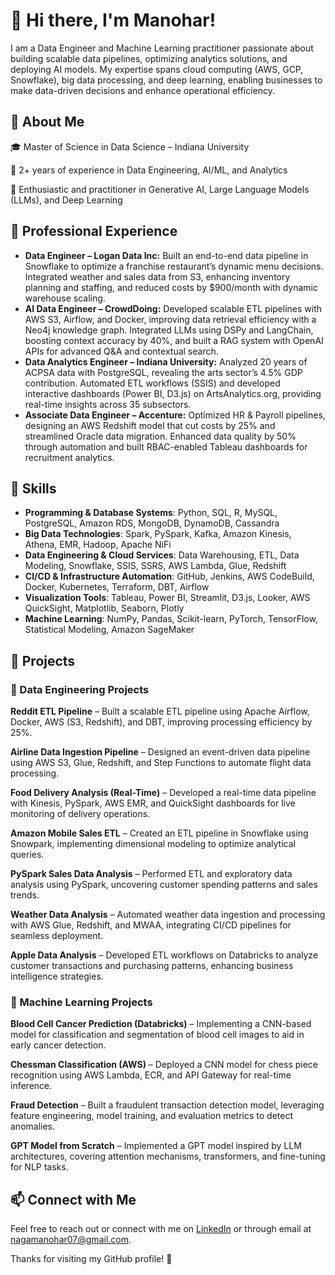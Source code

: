 # 👋 Hi there, I'm Manohar!

I am a Data Engineer and Machine Learning practitioner passionate about building scalable data pipelines, optimizing analytics solutions, and deploying AI models. My expertise spans cloud computing (AWS, GCP, Snowflake), big data processing, and deep learning, enabling businesses to make data-driven decisions and enhance operational efficiency.

## 🌱 About Me
🎓 Master of Science in Data Science – Indiana University

💼 2+ years of experience in Data Engineering, AI/ML, and Analytics

🌟 Enthusiastic and practitioner in Generative AI, Large Language Models (LLMs), and Deep Learning

## 💼 Professional Experience
- **Data Engineer – Logan Data Inc:** Built an end-to-end data pipeline in Snowflake to optimize a franchise restaurant’s dynamic menu decisions. Integrated weather and sales data from S3, enhancing inventory planning and staffing, and reduced costs by $900/month with dynamic warehouse scaling.
- **AI Data Engineer – CrowdDoing:** Developed scalable ETL pipelines with AWS S3, Airflow, and Docker, improving data retrieval efficiency with a Neo4j knowledge graph. Integrated LLMs using DSPy and LangChain, boosting context accuracy by 40%, and built a RAG system with OpenAI APIs for advanced Q&A and contextual search.
- **Data Analytics Engineer – Indiana University:** Analyzed 20 years of ACPSA data with PostgreSQL, revealing the arts sector’s 4.5% GDP contribution. Automated ETL workflows (SSIS) and developed interactive dashboards (Power BI, D3.js) on ArtsAnalytics.org, providing real-time insights across 35 subsectors.
- **Associate Data Engineer – Accenture:** Optimized HR & Payroll pipelines, designing an AWS Redshift model that cut costs by 25% and streamlined Oracle data migration. Enhanced data quality by 50% through automation and built RBAC-enabled Tableau dashboards for recruitment analytics.

## 🔧 Skills
- **Programming & Database Systems**: Python, SQL, R, MySQL, PostgreSQL, Amazon RDS, MongoDB, DynamoDB, Cassandra
- **Big Data Technologies**: Spark, PySpark, Kafka, Amazon Kinesis, Athena, EMR, Hadoop, Apache NiFi
- **Data Engineering & Cloud Services**: Data Warehousing, ETL, Data Modeling, Snowflake, SSIS, SSRS, AWS Lambda, Glue, Redshift
- **CI/CD & Infrastructure Automation**: GitHub, Jenkins, AWS CodeBuild, Docker, Kubernetes, Terraform, DBT, Airflow
- **Visualization Tools**: Tableau, Power BI, Streamlit, D3.js, Looker, AWS QuickSight, Matplotlib, Seaborn, Plotly
- **Machine Learning**: NumPy, Pandas, Scikit-learn, PyTorch, TensorFlow, Statistical Modeling, Amazon SageMaker


## 📂 Projects
### 🚀 Data Engineering Projects
**Reddit ETL Pipeline** – Built a scalable ETL pipeline using Apache Airflow, Docker, AWS (S3, Redshift), and DBT, improving processing efficiency by 25%.

**Airline Data Ingestion Pipeline** – Designed an event-driven data pipeline using AWS S3, Glue, Redshift, and Step Functions to automate flight data processing.

**Food Delivery Analysis (Real-Time)** – Developed a real-time data pipeline with Kinesis, PySpark, AWS EMR, and QuickSight dashboards for live monitoring of delivery operations.

**Amazon Mobile Sales ETL** – Created an ETL pipeline in Snowflake using Snowpark, implementing dimensional modeling to optimize analytical queries.

**PySpark Sales Data Analysis** – Performed ETL and exploratory data analysis using PySpark, uncovering customer spending patterns and sales trends.

**Weather Data Analysis** – Automated weather data ingestion and processing with AWS Glue, Redshift, and MWAA, integrating CI/CD pipelines for seamless deployment.

**Apple Data Analysis** – Developed ETL workflows on Databricks to analyze customer transactions and purchasing patterns, enhancing business intelligence strategies.

### 🤖 Machine Learning Projects
**Blood Cell Cancer Prediction (Databricks)** – Implementing a CNN-based model for classification and segmentation of blood cell images to aid in early cancer detection.

**Chessman Classification (AWS)** – Deployed a CNN model for chess piece recognition using AWS Lambda, ECR, and API Gateway for real-time inference.

**Fraud Detection** – Built a fraudulent transaction detection model, leveraging feature engineering, model training, and evaluation metrics to detect anomalies.

**GPT Model from Scratch** – Implemented a GPT model inspired by LLM architectures, covering attention mechanisms, transformers, and fine-tuning for NLP tasks.

## 📫 Connect with Me
Feel free to reach out or connect with me on [LinkedIn](https://www.linkedin.com/in/manohary) or through email at [nagamanohar07@gmail.com](mailto:nagamanohar07@gmail.com).

Thanks for visiting my GitHub profile! 🌟
